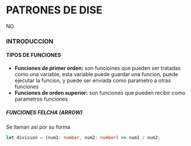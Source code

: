 # PATRONES DE DISE
NO

### INTRODUCCION

#### TIPOS DE FUNCIONES
- **Funciones de primer orden:**  son funcioines que pueden ser tratadas como una variable, esta variable puede guardar una funcion, puede ejecutar la funcion, y puede ser enviada como parametro a otras funciones
- **Funciones de orden superior:** son funciones que pueden recibir como parametros funciones

##### FUNCIONES FELCHA (ARROW)

Se llaman asi por su forma
```ts
let division = (num1: number, num2: number) => num1 / num2;
```